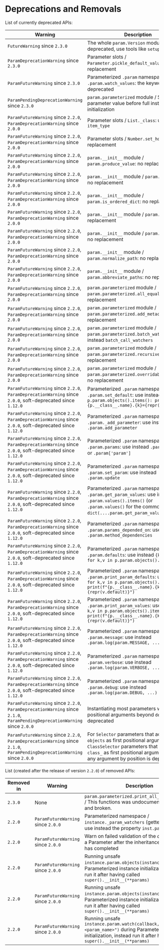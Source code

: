 # Deprecations and Removals

List of currently deprecated APIs:

| Warning | Description |
|-|-|
| `FutureWarning` since `2.3.0` | The whole `param.Version` module is deprecated, use tools like `setuptools-scm`. |
| `ParamDeprecationWarning` since `2.3.0` | Parameter slots / `Parameter.pickle_default_value`: no replacement |
| `ParamFutureWarning` since `2.3.0` | Parameterized `.param` namespace / `.param.watch_values`: the keyword `what` is deprecated |
| `ParamPendingDeprecationWarning` since `2.3.0` | `param.parameterized` module / Setting a parameter value before full instance initialization |
| `ParamFutureWarning` since `2.2.0`, `ParamDeprecationWarning` since `2.0.0` | Parameter slots / `List._class`: use instead `item_type` |
| `ParamFutureWarning` since `2.2.0`, `ParamDeprecationWarning` since `2.0.0` | Parameter slots / `Number.set_hook`: no replacement |
| `ParamFutureWarning` since `2.2.0`, `ParamDeprecationWarning` since `2.0.0` | `param.__init__` module / `param.produce_value`: no replacement |
| `ParamFutureWarning` since `2.2.0`, `ParamDeprecationWarning` since `2.0.0` | `param.__init__` module / `param.as_unicode`: no replacement |
| `ParamFutureWarning` since `2.2.0`, `ParamDeprecationWarning` since `2.0.0` | `param.__init__` module / `param.is_ordered_dict`: no replacement |
| `ParamFutureWarning` since `2.2.0`, `ParamDeprecationWarning` since `2.0.0` | `param.__init__` module / `param.hashable`: no replacement |
| `ParamFutureWarning` since `2.2.0`, `ParamDeprecationWarning` since `2.0.0` | `param.__init__` module / `param.named_objs`: no replacement |
| `ParamFutureWarning` since `2.2.0`, `ParamDeprecationWarning` since `2.0.0` | `param.__init__` module / `param.normalize_path`: no replacement |
| `ParamFutureWarning` since `2.2.0`, `ParamDeprecationWarning` since `2.0.0` | `param.__init__` module / `param.abbreviate_paths`: no replacement |
| `ParamFutureWarning` since `2.2.0`, `ParamDeprecationWarning` since `2.0.0` | `param.parameterized` module / `param.parameterized.all_equal`: no replacement |
| `ParamFutureWarning` since `2.2.0`, `ParamDeprecationWarning` since `2.0.0` | `param.parameterized` module / `param.parameterized.add_metaclass`: no replacement |
| `ParamFutureWarning` since `2.2.0`, `ParamDeprecationWarning` since `2.0.0` | `param.parameterized` module / `param.parameterized.batch_watch`: use instead `batch_call_watchers` |
| `ParamFutureWarning` since `2.2.0`, `ParamDeprecationWarning` since `2.0.0` | `param.parameterized` module / `param.parameterized.recursive_repr`: no replacement |
| `ParamFutureWarning` since `2.2.0`, `ParamDeprecationWarning` since `2.0.0` | `param.parameterized` module / `param.parameterized.overridable_property`: no replacement |
| `ParamFutureWarning` since `2.2.0`, `ParamDeprecationWarning` since `2.0.0`, soft-deprecated since `1.12.0` | Parameterized `.param` namespace / `.param.set_default`: use instead `for k,v in p.param.objects().items(): print(f"{p.__class__.name}.{k}={repr(v.default)}` |
| `ParamFutureWarning` since `2.2.0`, `ParamDeprecationWarning` since `2.0.0`, soft-deprecated since `1.12.0` | Parameterized `.param` namespace / `.param._add_parameter`: use instead `.param.add_parameter` |
| `ParamFutureWarning` since `2.2.0`, `ParamDeprecationWarning` since `2.0.0`, soft-deprecated since `1.12.0` | Parameterized `.param` namespace / `.param.params`: use instead `.param.values()` or `.param['param']` |
| `ParamFutureWarning` since `2.2.0`, `ParamDeprecationWarning` since `2.0.0`, soft-deprecated since `1.12.0` | Parameterized `.param` namespace / `.param.set_param`: use instead `.param.update` |
| `ParamFutureWarning` since `2.2.0`, `ParamDeprecationWarning` since `2.0.0`, soft-deprecated since `1.12.0` | Parameterized `.param` namespace / `.param.get_param_values`: use instead `.param.values().items()` (or `.param.values()` for the common case of `dict(....param.get_param_values())`) |
| `ParamFutureWarning` since `2.2.0`, `ParamDeprecationWarning` since `2.0.0`, soft-deprecated since `1.12.0` | Parameterized `.param` namespace / `.param.params_depended_on`: use instead `.param.method_dependencies` |
| `ParamFutureWarning` since `2.2.0`, `ParamDeprecationWarning` since `2.0.0`, soft-deprecated since `1.12.0` | Parameterized `.param` namespace / `.param.defaults`: use instead `{k:v.default for k,v in p.param.objects().items()}` |
| `ParamFutureWarning` since `2.2.0`, `ParamDeprecationWarning` since `2.0.0`, soft-deprecated since `1.12.0` | Parameterized `.param` namespace / `.param.print_param_defaults`: use instead `for k,v in p.param.objects().items(): print(f"{p.__class__.name}.{k}={repr(v.default)}")` |
| `ParamFutureWarning` since `2.2.0`, `ParamDeprecationWarning` since `2.0.0`, soft-deprecated since `1.12.0` | Parameterized `.param` namespace / `.param.print_param_values`: use instead `for k,v in p.param.objects().items(): print(f"{p.__class__.name}.{k}={repr(v.default)}")` |
| `ParamFutureWarning` since `2.2.0`, `ParamDeprecationWarning` since `2.0.0`, soft-deprecated since `1.12.0` | Parameterized `.param` namespace / `.param.message`: use instead `.param.log(param.MESSAGE, ...)` |
| `ParamFutureWarning` since `2.2.0`, `ParamDeprecationWarning` since `2.0.0`, soft-deprecated since `1.12.0` | Parameterized `.param` namespace / `.param.verbose`: use instead `.param.log(param.VERBOSE, ...)` |
| `ParamFutureWarning` since `2.2.0`, `ParamDeprecationWarning` since `2.0.0`, soft-deprecated since `1.12.0` | Parameterized `.param` namespace / `.param.debug`: use instead `.param.log(param.DEBUG, ...)` |
| `ParamFutureWarning` since `2.2.0`, `ParamDeprecationWarning` since `2.1.0`, `ParamPendingDeprecationWarning` since `2.0.0` | Instantiating most parameters with positional arguments beyond `default` is deprecated |
| `ParamFutureWarning` since `2.2.0`, `ParamDeprecationWarning` since `2.1.0`, `ParamPendingDeprecationWarning` since `2.0.0` | For `Selector` parameters that accept `objects` as first positional argument, and `ClassSelector` parameters that accept `class_` as first positional argument, passing any argument by position is deprecated. |

List (created after the release of version `2.2.0`) of removed APIs:

| Removed in | Warning | Description |
|-|-|-|
| `2.3.0` | None | `param.parameterized.print_all_param_defaults` / This functions was undocumented, unused, and broken. |
| `2.2.0` | `ParamFutureWarning` since `2.0.0` | Parameterized namespace / `instance._param_watchers` (getter and setter): use instead the property `inst.param.watchers` |
| `2.2.0` | `ParamFutureWarning` since `2.0.0` | Warn on failed validation of the *default* value of a Parameter after the inheritance mechanism has completed |
| `2.2.0` | `ParamFutureWarning` since `2.0.0` | Running unsafe `instance.param.objects(instance=True)` during Parameterized instance initialization, instead run it after having called `super().__init__(**params)` |
| `2.2.0` | `ParamFutureWarning` since `2.0.0` | Running unsafe `instance.param.objects(instance=True)` during Parameterized instance initialization, instead run it after having called `super().__init__(**params)` |
| `2.2.0` | `ParamFutureWarning` since `2.0.0` | Running unsafe `instance.param.watch(callback, "<param_name>")` during Parameterized instance initialization, instead run it after having called `super().__init__(**params)` |

